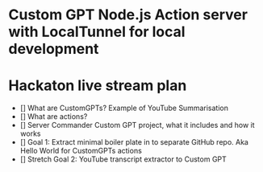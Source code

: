 # Custom GPT Node.js Action server with LocalTunnel for local development

# Hackaton live stream plan

- [] What are CustomGPTs? Example of YouTube Summarisation
- [] What are actions? 
- [] Server Commander Custom GPT project, what it includes and how it works
- [] Goal 1: Extract minimal boiler plate in to separate GitHub repo. Aka Hello World for CustomGPTs actions
- [] Stretch Goal 2: YouTube transcript extractor to Custom GPT
